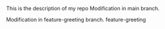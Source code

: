 This is the description of my repo
 Modification in main branch.

 Modification in feature-greeting branch.
 feature-greeting
